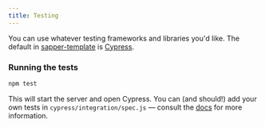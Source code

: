 ```yaml
---
title: Testing
---
```


You can use whatever testing frameworks and libraries you'd like. The default in [sapper-template](https://github.com/sveltejs/sapper-template) is [Cypress](https://cypress.io).


### Running the tests

```bash
npm test
```

This will start the server and open Cypress. You can (and should!) add your own tests in `cypress/integration/spec.js` — consult the [docs](https://docs.cypress.io/guides/overview/why-cypress.html) for more information.
